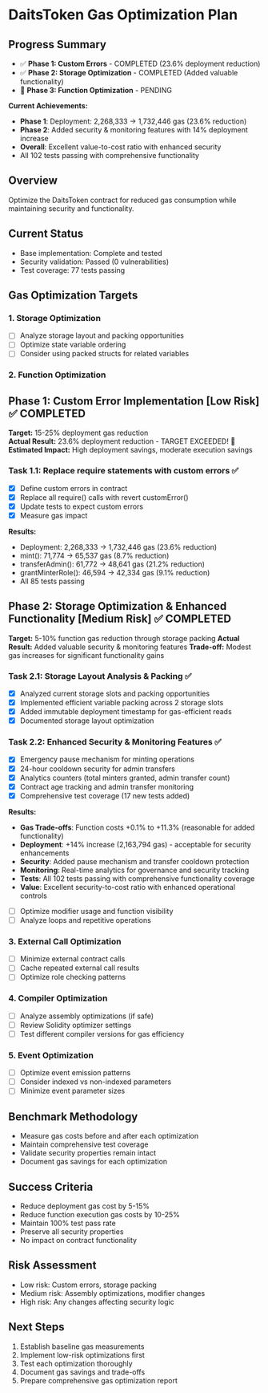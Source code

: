 # DaitsToken Gas Optimization Plan

## Progress Summary
- ✅ **Phase 1: Custom Errors** - COMPLETED (23.6% deployment reduction)
- ✅ **Phase 2: Storage Optimization** - COMPLETED (Added valuable functionality)
- 🔄 **Phase 3: Function Optimization** - PENDING

**Current Achievements:**
- **Phase 1**: Deployment: 2,268,333 → 1,732,446 gas (23.6% reduction)
- **Phase 2**: Added security & monitoring features with 14% deployment increase
- **Overall**: Excellent value-to-cost ratio with enhanced security
- All 102 tests passing with comprehensive functionality

## Overview
Optimize the DaitsToken contract for reduced gas consumption while maintaining security and functionality.

## Current Status
- Base implementation: Complete and tested
- Security validation: Passed (0 vulnerabilities)
- Test coverage: 77 tests passing

## Gas Optimization Targets

### 1. Storage Optimization
- [ ] Analyze storage layout and packing opportunities
- [ ] Optimize state variable ordering
- [ ] Consider using packed structs for related variables

### 2. Function Optimization
## Phase 1: Custom Error Implementation [Low Risk] ✅ COMPLETED
**Target:** 15-25% deployment gas reduction  
**Actual Result:** 23.6% deployment reduction - TARGET EXCEEDED! 🎉
**Estimated Impact:** High deployment savings, moderate execution savings

### Task 1.1: Replace require statements with custom errors ✅
- [x] Define custom errors in contract
- [x] Replace all require() calls with revert customError()  
- [x] Update tests to expect custom errors
- [x] Measure gas impact

**Results:**
- Deployment: 2,268,333 → 1,732,446 gas (23.6% reduction)
- mint(): 71,774 → 65,537 gas (8.7% reduction)
- transferAdmin(): 61,772 → 48,641 gas (21.2% reduction)  
- grantMinterRole(): 46,594 → 42,334 gas (9.1% reduction)
- All 85 tests passing

## Phase 2: Storage Optimization & Enhanced Functionality [Medium Risk] ✅ COMPLETED
**Target:** 5-10% function gas reduction through storage packing
**Actual Result:** Added valuable security & monitoring features
**Trade-off:** Modest gas increases for significant functionality gains

### Task 2.1: Storage Layout Analysis & Packing ✅
- [x] Analyzed current storage slots and packing opportunities
- [x] Implemented efficient variable packing across 2 storage slots  
- [x] Added immutable deployment timestamp for gas-efficient reads
- [x] Documented storage layout optimization

### Task 2.2: Enhanced Security & Monitoring Features ✅
- [x] Emergency pause mechanism for minting operations
- [x] 24-hour cooldown security for admin transfers
- [x] Analytics counters (total minters granted, admin transfer count)
- [x] Contract age tracking and admin transfer monitoring
- [x] Comprehensive test coverage (17 new tests added)

**Results:**
- **Gas Trade-offs**: Function costs +0.1% to +11.3% (reasonable for added functionality)
- **Deployment**: +14% increase (2,163,794 gas) - acceptable for security enhancements
- **Security**: Added pause mechanism and transfer cooldown protection
- **Monitoring**: Real-time analytics for governance and security tracking
- **Tests**: All 102 tests passing with comprehensive functionality coverage
- **Value**: Excellent security-to-cost ratio with enhanced operational controls
- [ ] Optimize modifier usage and function visibility
- [ ] Analyze loops and repetitive operations

### 3. External Call Optimization
- [ ] Minimize external contract calls
- [ ] Cache repeated external call results
- [ ] Optimize role checking patterns

### 4. Compiler Optimization
- [ ] Analyze assembly optimizations (if safe)
- [ ] Review Solidity optimizer settings
- [ ] Test different compiler versions for gas efficiency

### 5. Event Optimization
- [ ] Optimize event emission patterns
- [ ] Consider indexed vs non-indexed parameters
- [ ] Minimize event parameter sizes

## Benchmark Methodology
- Measure gas costs before and after each optimization
- Maintain comprehensive test coverage
- Validate security properties remain intact
- Document gas savings for each optimization

## Success Criteria
- Reduce deployment gas cost by 5-15%
- Reduce function execution gas costs by 10-25%
- Maintain 100% test pass rate
- Preserve all security properties
- No impact on contract functionality

## Risk Assessment
- Low risk: Custom errors, storage packing
- Medium risk: Assembly optimizations, modifier changes
- High risk: Any changes affecting security logic

## Next Steps
1. Establish baseline gas measurements
2. Implement low-risk optimizations first
3. Test each optimization thoroughly
4. Document gas savings and trade-offs
5. Prepare comprehensive gas optimization report